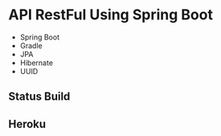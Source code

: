 # API RestFul Using Spring Boot

- Spring Boot
- Gradle
- JPA
- Hibernate
- UUID

## Status Build


## Heroku
